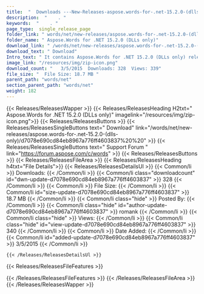 ```yaml
---
title:  "  Downloads ---New-Releases-aspose.words-for-.net-15.2.0-(dlls-only) . " 
description:  "    . " 
keywords:  "    . " 
page_type:  single_release_page
folder_link: " words/net/new-releases/aspose.words-for-.net-15.2.0-(dlls-only)/"
folder_name: " Aspose.Words for .NET 15.2.0 (DLLs only)"
download_link: " /words/net/new-releases/aspose.words-for-.net-15.2.0-(dlls-only)/d7078e690cd84eb8967a776ff4603837"
download_text: " Download"
Intro_text: " It contains Aspose.Words for .NET 15.2.0 (DLLs only) release."
image_link: "/resources/img/zip-icon.png"
download_count: "   3/5/2015  Downloads: 328  Views: 339"
file_size: "  File Size: 18.7 MB "
parent_path: "words/net"
section_parent_path: "words/net"
weight: 182 
---
```


{{< Releases/ReleasesWapper >}}
  {{< Releases/ReleasesHeading H2txt=" Aspose.Words for .NET 15.2.0 (DLLs only)" imagelink="/resources/img/zip-icon.png">}}
  {{< Releases/ReleasesButtons >}}
    {{< Releases/ReleasesSingleButtons text=" Download" link="/words/net/new-releases/aspose.words-for-.net-15.2.0-(dlls-only)/d7078e690cd84eb8967a776ff4603837%20%20" >}}
    {{< Releases/ReleasesSingleButtons text=" Support Forum " link="https://forum.aspose.com/c/words" >}}
  {{< Releases/ReleasesButtons >}}
  {{< Releases/ReleasesFileArea >}}
    {{< Releases/ReleasesHeading h4txt="File Details">}}
    {{< Releases/ReleasesDetailsUl >}}
            {{< Common/li  >}} Downloads: {{< /Common/li >}} 
      {{< Common/li class="downloadcount" id="dwn-update-d7078e690cd84eb8967a776ff4603837" >}} 328 {{< /Common/li >}} 
      {{< Common/li  >}} File Size: {{< /Common/li >}} 
      {{< Common/li id="size-update-d7078e690cd84eb8967a776ff4603837" >}} 18.7 MB {{< /Common/li >}} 
      {{< Common/li  class="hide" >}} Posted By: {{< /Common/li >}} 
      {{< Common/li class="hide" id="author-update-d7078e690cd84eb8967a776ff4603837" >}} romank {{< /Common/li >}} 
      {{< Common/li class="hide"  >}} Views: {{< /Common/li >}} 
      {{< Common/li class="hide" id="view-update-d7078e690cd84eb8967a776ff4603837" >}} 340 {{< /Common/li >}} 
      {{< Common/li  >}} Date Added: {{< /Common/li >}} 
      {{< Common/li id="added-update-d7078e690cd84eb8967a776ff4603837" >}} 3/5/2015 {{< /Common/li >}} 

    {{< /Releases/ReleasesDetailsUl >}}

  {{< Releases/ReleasesFileFeatures >}}
      
  {{< /Releases/ReleasesFileFeatures >}}
 {{< /Releases/ReleasesFileArea >}}
{{< /Releases/ReleasesWapper >}}


